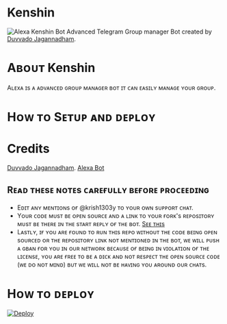 # Kenshin
![Alexa](https://telegra.ph/file/e67ccd058fe78db39f1aa.jpg)
Kenshin Bot Advanced Telegram Group manager Bot created by [Duvvado Jagannadham](https://t.me/Beast_boy_shubu).

# Aʙᴏᴜᴛ Kenshin

Aʟᴇxᴀ ɪs ᴀ ᴀᴅᴠᴀɴᴄᴇᴅ ɢʀᴏᴜᴘ ᴍᴀɴᴀɢᴇʀ ʙᴏᴛ ɪᴛ ᴄᴀɴ ᴇᴀsɪʟʏ ᴍᴀɴᴀɢᴇ ʏᴏᴜʀ ɢʀᴏᴜᴘ.
# Hᴏᴡ ᴛᴏ Sᴇᴛᴜᴘ ᴀɴᴅ ᴅᴇᴘʟᴏʏ


# Credits
[Duvvado Jagannadham](https://t.me/Beast_boy_shubu).
[Alexa Bot](https://github.com/pro-boy/AlexaRobot)

## Rᴇᴀᴅ ᴛʜᴇsᴇ ɴᴏᴛᴇs ᴄᴀʀᴇғᴜʟʟʏ ʙᴇғᴏʀᴇ ᴘʀᴏᴄᴇᴇᴅɪɴɢ 
 - Eᴅɪᴛ ᴀɴʏ ᴍᴇɴᴛɪᴏɴs ᴏғ @krish1303y ᴛᴏ ʏᴏᴜʀ ᴏᴡɴ sᴜᴘᴘᴏʀᴛ ᴄʜᴀᴛ. 
 - Yᴏᴜʀ ᴄᴏᴅᴇ ᴍᴜsᴛ ʙᴇ ᴏᴘᴇɴ sᴏᴜʀᴄᴇ ᴀɴᴅ ᴀ ʟɪɴᴋ ᴛᴏ ʏᴏᴜʀ ғᴏʀᴋ's ʀᴇᴘᴏsɪᴛᴏʀʏ ᴍᴜsᴛ ʙᴇ ᴛʜᴇʀᴇ ɪɴ ᴛʜᴇ sᴛᴀʀᴛ ʀᴇᴘʟʏ ᴏғ ᴛʜᴇ ʙᴏᴛ. [Sᴇᴇ ᴛʜɪs](ʜᴛᴛᴘs://ɢɪᴛʜᴜʙ.ᴄᴏᴍ/AɴɪᴍᴇKᴀɪᴢᴏᴋᴜ/SᴀɪᴛᴀᴍᴀRᴏʙᴏᴛ/ʙʟᴏʙ/sʜɪᴋᴇɴ/SᴀɪᴛᴀᴍᴀRᴏʙᴏᴛ/__ᴍᴀɪɴ__.ᴘʏ#L25)
 - Lᴀsᴛʟʏ, ɪғ ʏᴏᴜ ᴀʀᴇ ғᴏᴜɴᴅ ᴛᴏ ʀᴜɴ ᴛʜɪs ʀᴇᴘᴏ ᴡɪᴛʜᴏᴜᴛ ᴛʜᴇ ᴄᴏᴅᴇ ʙᴇɪɴɢ ᴏᴘᴇɴ sᴏᴜʀᴄᴇᴅ ᴏʀ ᴛʜᴇ ʀᴇᴘᴏsɪᴛᴏʀʏ ʟɪɴᴋ ɴᴏᴛ ᴍᴇɴᴛɪᴏɴᴇᴅ ɪɴ ᴛʜᴇ ʙᴏᴛ, ᴡᴇ ᴡɪʟʟ ᴘᴜsʜ ᴀ ɢʙᴀɴ ғᴏʀ ʏᴏᴜ ɪɴ ᴏᴜʀ ɴᴇᴛᴡᴏʀᴋ ʙᴇᴄᴀᴜsᴇ ᴏғ ʙᴇɪɴɢ ɪɴ ᴠɪᴏʟᴀᴛɪᴏɴ ᴏғ ᴛʜᴇ ʟɪᴄᴇɴsᴇ, ʏᴏᴜ ᴀʀᴇ ғʀᴇᴇ ᴛᴏ ʙᴇ ᴀ ᴅɪᴄᴋ ᴀɴᴅ ɴᴏᴛ ʀᴇsᴘᴇᴄᴛ ᴛʜᴇ ᴏᴘᴇɴ sᴏᴜʀᴄᴇ ᴄᴏᴅᴇ (ᴡᴇ ᴅᴏ ɴᴏᴛ ᴍɪɴᴅ) ʙᴜᴛ ᴡᴇ ᴡɪʟʟ ɴᴏᴛ ʙᴇ ʜᴀᴠɪɴɢ ʏᴏᴜ ᴀʀᴏᴜɴᴅ ᴏᴜʀ ᴄʜᴀᴛs.
# Hᴏᴡ ᴛᴏ ᴅᴇᴘʟᴏʏ
[![Deploy](https://www.herokucdn.com/deploy/button.svg)](https://dashboard.heroku.com/new?template=https%3A%2F%2Fgithub.com%2Fshubhanshdj%2FAlexaRobot%2Fblob%2Fmain)
